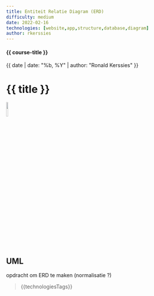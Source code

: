```yaml
---
title: Entiteit Relatie Diagram (ERD)
difficulty: medium
date: 2022-02-16
technologies: [website,app,structure,database,diagram]
author: rkerssies
---
```


#### {{ course-title }}
{{ date | date: "%b, %Y" | author: "Ronald Kerssies" }}

# {{ title }}
<img src="{{ '/_assets/themas/diagram.png' | url }}" style="width:10%;">


## UML
opdracht om ERD te maken (normalisatie ?)

> {{technologiesTags}}
